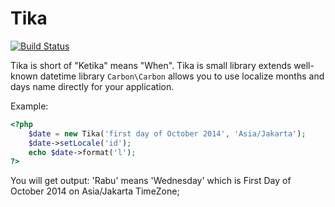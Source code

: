 Tika
====

[![Build Status](https://travis-ci.org/egig/tika.svg)](https://travis-ci.org/egig/tika)

Tika is short of "Ketika" means "When". Tika is small library extends well-known datetime library `Carbon\Carbon` allows you to use localize months and days name directly for your application.

Example:

```php
<?php
	$date = new Tika('first day of October 2014', 'Asia/Jakarta');
	$date->setLocale('id');
	echo $date->format('l');
?>
```

You will get output: 'Rabu' means 'Wednesday' which is First Day of October 2014 on Asia/Jakarta TimeZone;
